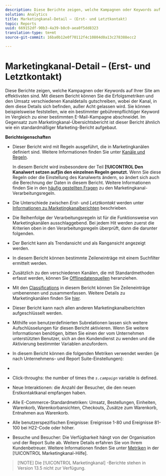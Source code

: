 ```yaml
---
description: Diese Berichte zeigen, welche Kampagnen oder Keywords auf Ihrer Site am effektivsten sind. Mit diesem Bericht können Sie die Erfolgsmetriken und den Umsatz verschiedenen Kanaldetails gutschreiben, wobei der Kanal, in dem diese Details sich befinden, außer Acht gelassen wird. Sie können beispielsweise feststellen, wie ein bestimmter gebührenpflichtiger Keyword im Vergleich zu einer bestimmten E-Mail-Kampagne abschneidet. Im Gegensatz zum Marketingkanal-Übersichtsbericht ist dieser Bericht ähnlich wie ein standardmäßiger Marketing-Bericht aufgebaut.
solution: Analytics
title: Marketingkanal-Detail – (Erst- und Letztkontakt)
topic: Reports
uuid: 669152df-90b3-4a39-b8c0-aea0f5dd8323
translation-type: tm+mt
source-git-commit: 16ba0b12e0f70112f4c10804d0a13c278388ecc2

---
```



# Marketingkanal-Detail – (Erst- und Letztkontakt)

Diese Berichte zeigen, welche Kampagnen oder Keywords auf Ihrer Site am effektivsten sind. Mit diesem Bericht können Sie die Erfolgsmetriken und den Umsatz verschiedenen Kanaldetails gutschreiben, wobei der Kanal, in dem diese Details sich befinden, außer Acht gelassen wird. Sie können beispielsweise feststellen, wie ein bestimmter gebührenpflichtiger Keyword im Vergleich zu einer bestimmten E-Mail-Kampagne abschneidet. Im Gegensatz zum Marketingkanal-Übersichtsbericht ist dieser Bericht ähnlich wie ein standardmäßiger Marketing-Bericht aufgebaut.

**Berichteigenschaften**

* Dieser Bericht wird mit Regeln ausgeführt, die in Marketingkanälen definiert sind. Weitere Informationen finden Sie unter [Kanäle und Regeln](https://marketing.adobe.com/resources/help/en_US/mchannel/c_channels_rules.html).

   In diesem Bericht wird insbesondere der Teil **[!UICONTROL Den Kanalwert setzen auf]in den einzelnen Regeln genutzt.** Wenn Sie diese Regeln oder die Einstellung des Kanalwerts ändern, so ändert sich auch die Berechnung der Daten in diesem Bericht. Weitere Informationen finden Sie in den [häufig gestellten Fragen](https://marketing.adobe.com/resources/help/en_US/mchannel/c_faq.html) zu den Marketingkanal-Verarbeitungsregeln.

* Die Unterschiede zwischen *Erst-* und *Letztkontakt* werden unter [Informationen zu Marketingkanalberichten](https://marketing.adobe.com/resources/help/en_US/mchannel/c_overview.html) beschrieben.

* Die Reihenfolge der Verarbeitungsregeln ist für die Funktionsweise von Marketingkanälen ausschlaggebend. Bei jedem Hit werden zuerst die Kriterien oben in den Verarbeitungsregeln überprüft, dann die darunter folgenden.
* Der Bericht kann als Trendansicht und als Rangansicht angezeigt werden.
* In diesem Bericht können bestimmte Zeileneinträge mit einem Suchfilter ermittelt werden.
* Zusätzlich zu den verschiedenen Kanälen, die mit Standardmethoden erfasst werden, können Sie [Offlinedatenquellen](https://marketing.adobe.com/resources/help/en_US/mchannel/c_overview_online_offline.html) heranziehen.
* Mit den [Classifications](https://marketing.adobe.com/resources/help/en_US/reference/classifications.html) in diesem Bericht können Sie Zeileneinträge umbenennen und zusammenfassen. Weitere Details zu Marketingkanälen finden Sie [hier](https://marketing.adobe.com/resources/help/en_US/mchannel/t_classifications.html).

* Dieser Bericht kann nach allen anderen Marketingkanalberichten aufgeschlüsselt werden.
* Mithilfe von benutzerdefinierten Subrelationen lassen sich weitere Aufschlüsselungen für diesen Bericht aktivieren. Wenn Sie weitere Informationen benötigen, bitten Sie einen der vom Unternehmen unterstützten Benutzer, sich an den Kundendienst zu wenden und die Aktivierung bestimmter Variablen anzufordern.
* In diesem Bericht können die folgenden Metriken verwendet werden (je nach Unternehmens- und Report Suite-Einstellungen):
* 

   * Click-throughs: the number of times the *`s.campaign`* variable is defined.
   * Neue Interaktionen: die Anzahl der Besucher, die den neuen Erstkontaktkanal empfangen haben.
   * Alle E-Commerce-Standardmetriken: Umsatz, Bestellungen, Einheiten, Warenkorb, Warenkorbansichten, Checkouts, Zusätze zum Warenkorb, Entnahmen aus Warenkorb.
   * Alle benutzerspezifischen Ereignisse: Ereignisse 1-80 und Ereignisse 81-100 bei H22-Code oder höher.
   * Besuche und Besucher: Die Verfügbarkeit hängt von der Organisation und der Report Suite ab. Weitere Details erfahren Sie von Ihrem Kundenbetreuer.
   Weitere Informationen finden Sie unter [Metriken](https://marketing.adobe.com/resources/help/en_US/mchannel/c_overview_metrics.html) in der [!UICONTROL Marketingkanal-Hilfe].

> [!NOTE] Die [!UICONTROL Marketingkanal] -Berichte stehen in Version 13.5 nicht zur Verfügung.

